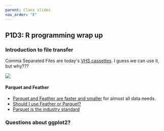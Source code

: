 ```yaml
---
parent: Class slides
nav_order: "E"
---
```


## P1D3: R programming wrap up

### Introduction to file transfer

Comma Separated Files are today's [VHS cassettes](https://en.wikipedia.org/wiki/VHS). I guess we can use it, but why???

![](https://upload.wikimedia.org/wikipedia/commons/thumb/7/75/VHS-Video-Tape-Top-Flat.jpg/320px-VHS-Video-Tape-Top-Flat.jpg)

#### Parquet and Feather

- [Parquet and Feather are faster and smaller](https://databricks.com/glossary/what-is-parquet) for almost all data needs.
- [Should I use Feather or Parquet?](https://github.com/wesm/feather/issues/188)
- [Parquet is the industry standard](https://www.upsolver.com/blog/apache-parquet-why-use)

### Questions about ggplot2?
